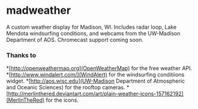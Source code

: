 # madweather
A custom weather display for Madison, WI. Includes radar loop, Lake Mendota windsurfing conditions, and webcams from the UW-Madison Department of AOS. Chromecast support coming soon.

### Thanks to

*[http://openweathermap.org](OpenWeatherMap) for the free weather API.
*[http://www.windalert.com/](WindAlert) for the windsurfing conditiions widget.
*[http://aos.wisc.edu](UW-Madison Department of Atmospheric and Oceanic Sciences) for the rooftop cameras.
*[http://merlinthered.deviantart.com/art/plain-weather-icons-157162192](MerlinTheRed) for the icons.
